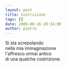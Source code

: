 ```yaml
---
layout: post
title: Costrizione
tags: []
date: 2009-08-16 20:34:00
author: pietro
---
```

Si sta screpolando<br/>nella mia immaginazione<br/>l'affresco ormai antico<br/>di una qualche costrizione.
